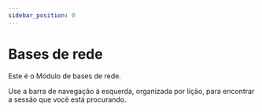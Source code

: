 ```yaml
---
sidebar_position: 0
---
```


# Bases de rede

Este é o Módulo de bases de rede.

Use a barra de navegação à esquerda, organizada por lição, para encontrar a sessão que você está procurando.